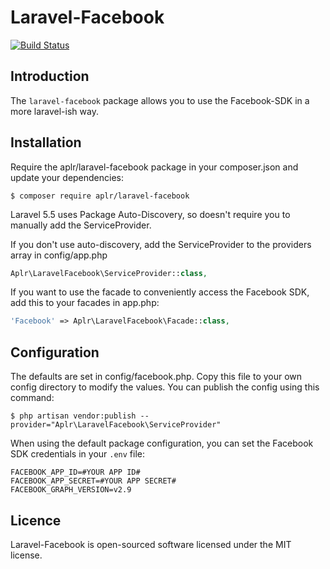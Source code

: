 # Laravel-Facebook

[![Build Status](https://travis-ci.org/aplr/laravel-facebook.svg?branch=master)](https://travis-ci.org/aplr/laravel-facebook)

## Introduction

The `laravel-facebook` package allows you to use the Facebook-SDK in a more laravel-ish way.

## Installation

Require the aplr/laravel-facebook package in your composer.json and update your dependencies:

```shell
$ composer require aplr/laravel-facebook
```
    
Laravel 5.5 uses Package Auto-Discovery, so doesn't require you to manually add the ServiceProvider.
    
If you don't use auto-discovery, add the ServiceProvider to the providers array in config/app.php

```php
Aplr\LaravelFacebook\ServiceProvider::class,
```
    
If you want to use the facade to conveniently access the Facebook SDK, add this to your facades in app.php:

```php
'Facebook' => Aplr\LaravelFacebook\Facade::class,
```

## Configuration

The defaults are set in config/facebook.php. Copy this file to your own config directory to modify the values. You can publish the config using this command:

```shell
$ php artisan vendor:publish --provider="Aplr\LaravelFacebook\ServiceProvider"
```

When using the default package configuration, you can set the Facebook SDK credentials in your `.env` file:

```
FACEBOOK_APP_ID=#YOUR APP ID#
FACEBOOK_APP_SECRET=#YOUR APP SECRET#
FACEBOOK_GRAPH_VERSION=v2.9
```

## Licence

Laravel-Facebook is open-sourced software licensed under the MIT license.